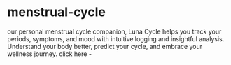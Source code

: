 # menstrual-cycle
our personal menstrual cycle companion, Luna Cycle helps you track your periods, symptoms, and mood with intuitive logging and insightful analysis. Understand your body better, predict your cycle, and embrace your wellness journey.
click here -
